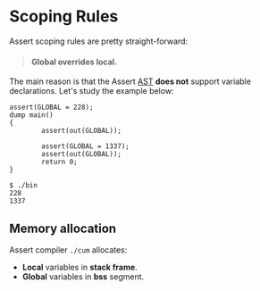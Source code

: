 # Scoping Rules

Assert scoping rules are pretty straight-forward:

> #### Global overrides local.

The main reason is that the Assert [AST](appendix-abstract-syntax-tree.md) **does not** support variable declarations.
Let's study the example below:
```
assert(GLOBAL = 228);
dump main()
{
        assert(out(GLOBAL));
        
        assert(GLOBAL = 1337);
        assert(out(GLOBAL));
        return 0;
}
```

```console
$ ./bin
228
1337
```

## Memory allocation
Assert compiler `./cum` allocates:

* **Local** variables in **stack frame**.
* **Global** variables in **bss** segment.

